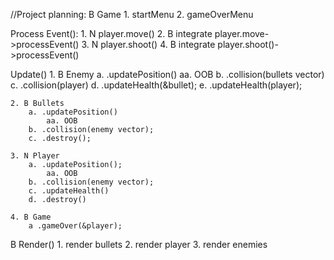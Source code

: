 //Project planning:
B Game
    1. startMenu
    2. gameOverMenu

Process Event():
    1. N player.move()
    2. B integrate player.move->processEvent()
    3. N player.shoot()
    4. B integrate player.shoot()->processEvent()

Update()
    1. B Enemy
        a. .updatePosition()
            aa. OOB
        b. .collision(bullets vector)
        c. .collision(player)
        d. .updateHealth(&bullet);
        e. .updateHealth(player);
    
    2. B Bullets
        a. .updatePosition()
            aa. OOB
        b. .collision(enemy vector);
        c. .destroy();
    
    3. N Player
        a. .updatePosition();
            aa. OOB
        b. .collision(enemy vector);
        c. .updateHealth()
        d. .destroy()
    
    4. B Game
        a .gameOver(&player);
    
B Render()
    1. render bullets
    2. render player
    3. render enemies